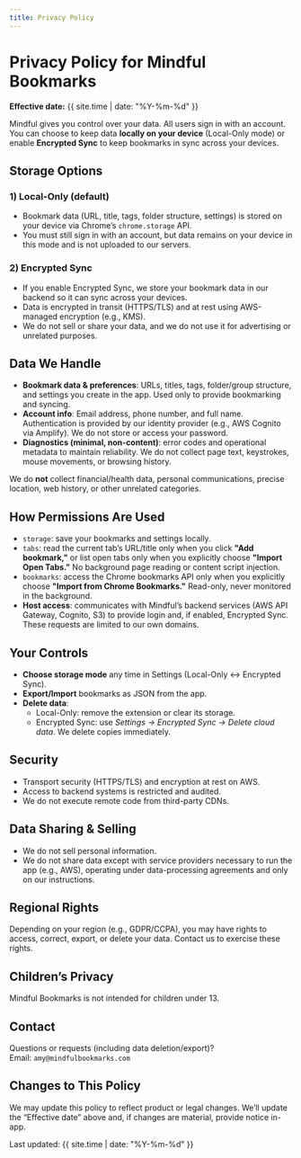 ```yaml
---
title: Privacy Policy
---
```


# Privacy Policy for Mindful Bookmarks
**Effective date:** {{ site.time | date: "%Y-%m-%d" }}

Mindful gives you control over your data. All users sign in with an account. You can choose to keep data **locally on your device** (Local-Only mode) or enable **Encrypted Sync** to keep bookmarks in sync across your devices.

## Storage Options
### 1) Local-Only (default)

- Bookmark data (URL, title, tags, folder structure, settings) is stored on your device via Chrome’s `chrome.storage` API.
- You must still sign in with an account, but data remains on your device in this mode and is not uploaded to our servers.

### 2) Encrypted Sync

- If you enable Encrypted Sync, we store your bookmark data in our backend so it can sync across your devices.
- Data is encrypted in transit (HTTPS/TLS) and at rest using AWS-managed encryption (e.g., KMS).
- We do not sell or share your data, and we do not use it for advertising or unrelated purposes.
  
## Data We Handle

- **Bookmark data & preferences**: URLs, titles, tags, folder/group structure, and settings you create in the app. Used only to provide bookmarking and syncing.
- **Account info**: Email address, phone number, and full name.
  Authentication is provided by our identity provider (e.g., AWS Cognito via Amplify). We do not store or access your password.
- **Diagnostics (minimal, non-content)**: error codes and operational metadata to maintain reliability. We do not collect page text, keystrokes, mouse movements, or browsing history.

We do **not** collect financial/health data, personal communications, precise location, web history, or other unrelated categories.

## How Permissions Are Used

- `storage`: save your bookmarks and settings locally.
- `tabs`: read the current tab’s URL/title only when you click **"Add bookmark,"** or list open tabs only when you explicitly choose **"Import Open Tabs."** No background page reading or content script injection.
- `bookmarks`: access the Chrome bookmarks API only when you explicitly choose **"Import from Chrome Bookmarks."** Read-only, never monitored in the background.
- **Host access**: communicates with Mindful’s backend services (AWS API Gateway, Cognito, S3) to provide login and, if enabled, Encrypted Sync. These requests are limited to our own domains.

## Your Controls

- **Choose storage mode** any time in Settings (Local-Only ↔ Encrypted Sync).
- **Export/Import** bookmarks as JSON from the app.
- **Delete data**:
  - Local-Only: remove the extension or clear its storage.
  - Encrypted Sync: use *Settings → Encrypted Sync → Delete cloud data*. We delete copies immediately.

## Security

- Transport security (HTTPS/TLS) and encryption at rest on AWS.
- Access to backend systems is restricted and audited.
- We do not execute remote code from third-party CDNs.

## Data Sharing & Selling

- We do not sell personal information.
- We do not share data except with service providers necessary to run the app (e.g., AWS), operating under data-processing agreements and only on our instructions.

## Regional Rights

Depending on your region (e.g., GDPR/CCPA), you may have rights to access, correct, export, or delete your data. Contact us to exercise these rights.

## Children’s Privacy

Mindful Bookmarks is not intended for children under 13.

## Contact

Questions or requests (including data deletion/export)?  
Email: `amy@mindfulbookmarks.com`

## Changes to This Policy

We may update this policy to reflect product or legal changes. We’ll update the “Effective date” above and, if changes are material, provide notice in-app.

Last updated: {{ site.time | date: "%Y-%m-%d" }}
